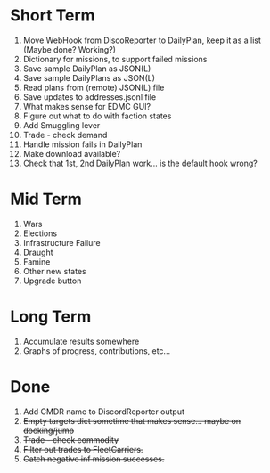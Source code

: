 Short Term
==========
1. Move WebHook from DiscoReporter to DailyPlan, keep it as a list (Maybe done?  Working?)
1. Dictionary for missions, to support failed missions
1. Save sample DailyPlan as JSON(L)
1. Save sample DailyPlans as JSON(L)
1. Read plans from (remote) JSON(L) file
1. Save updates to addresses.jsonl file
1. What makes sense for EDMC GUI?
1. Figure out what to do with faction states
1. Add Smuggling lever
1. Trade - check demand
1. Handle mission fails in DailyPlan
1. Make download available?
1. Check that 1st, 2nd DailyPlan work... is the default hook wrong?

Mid Term
========
1. Wars
2. Elections
3. Infrastructure Failure
4. Draught
5. Famine
6. Other new states
7. Upgrade button

Long Term
=========
1. Accumulate results somewhere
2. Graphs of progress, contributions, etc...

Done
====
1. ~~Add CMDR name to DiscordReporter output~~
1. ~~Empty targets dict sometime that makes sense... maybe on docking/jump~~
1. ~~Trade - check commodity~~
1. ~~Filter out trades to FleetCarriers.~~
1. ~~Catch negative inf mission successes.~~
